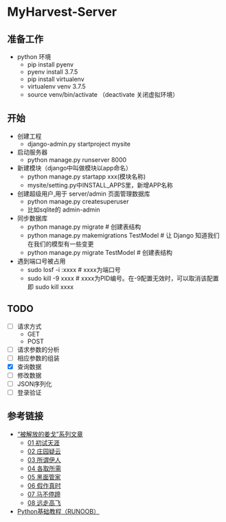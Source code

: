 # MyHarvest-Server

## 准备工作

- python 环境 
    - pip install pyenv 
    - pyenv install 3.7.5
    - pip install virtualenv 
    - virtualenv venv 3.7.5
    - source venv/bin/activate （deactivate 关闭虚拟环境）

## 开始

- 创建工程
    - django-admin.py startproject mysite
- 启动服务器
    - python manage.py runserver 8000
- 新建模块（django中叫做模块以app命名）
    - python manage.py startapp xxx(模块名称)
    - mysite/setting.py中INSTALL_APPS里，新增APP名称
- 创建超级用户,用于 server/admin 页面管理数据库
    - python manage.py createsuperuser
    - 比如sqlite的 admin-admin
- 同步数据库
    - python manage.py migrate   # 创建表结构
    - python manage.py makemigrations TestModel  # 让 Django 知道我们在我们的模型有一些变更
    - python manage.py migrate TestModel   # 创建表结构
- 遇到端口号被占用
    - sudo losf -i :xxxx # xxxx为端口号
    - sudo kill -9 xxxx # xxxx为PID编号。在-9配置无效时，可以取消该配置即 sudo kill xxxx


## TODO

- [ ] 请求方式
    - GET
    - POST
- [ ] 请求参数的分析
- [ ] 相应参数的组装
- [x] 查询数据
- [ ] 修改数据
- [ ] JSON序列化
- [ ] 登录验证

## 参考链接

- [“被解放的姜戈”系列文章](http://www.cnblogs.com/vamei/archive/2012/09/13/2682778.html#section6)
    - [01 初试天涯](https://www.cnblogs.com/vamei/p/3528878.html)
    - [02 庄园疑云](https://www.cnblogs.com/vamei/p/3531740.html)
    - [03 所谓伊人](https://www.cnblogs.com/vamei/p/3538183.html)
    - [04 各取所需](https://www.cnblogs.com/vamei/p/3546090.html)
    - [05 黑面管家](http://www.cnblogs.com/vamei/p/3548762.html)
    - [06 假作真时](http://www.cnblogs.com/vamei/p/3550951.html)
    - [07 马不停蹄](http://www.cnblogs.com/vamei/p/3578718.html)
    - [08 远走高飞](http://www.cnblogs.com/vamei/p/5302943.html)
- [Python基础教程（RUNOOB）](https://www.runoob.com/python/python-built-in-functions.html)